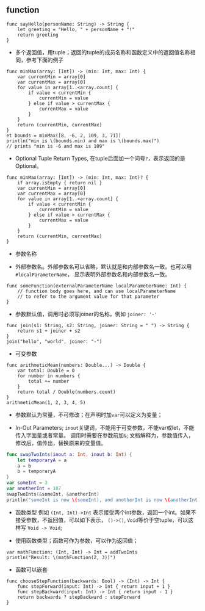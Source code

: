## function

```
func sayHello(personName: String) -> String {
    let greeting = "Hello, " + personName + "!"
    return greeting
}
```

- 多个返回值，用tuple；返回的tuple的成员名称和函数定义中的返回值名称相同，参考下面的例子

```
func minMax(array: [Int]) -> (min: Int, max: Int) {
    var currentMin = array[0]
    var currentMax = array[0]
    for value in array[1..<array.count] {
        if value < currentMin {
            currentMin = value
        } else if value > currentMax {
            currentMax = value
        }
    }
    return (currentMin, currentMax)
}
et bounds = minMax([8, -6, 2, 109, 3, 71])
println("min is \(bounds.min) and max is \(bounds.max)")
// prints "min is -6 and max is 109"
```

- Optional Tuple Return Types, 在tuple后面加一个问号`?`，表示返回的是Optional。

```
func minMax(array: [Int]) -> (min: Int, max: Int)? {
    if array.isEmpty { return nil }
    var currentMin = array[0]
    var currentMax = array[0]
    for value in array[1..<array.count] {
        if value < currentMin {
            currentMin = value
        } else if value > currentMax {
            currentMax = value
        }
    }
    return (currentMin, currentMax)
}
```

- 参数名称

- 外部参数名。外部参数名可以省略，默认就是和内部参数名一致。也可以用`#localParameterName`，
显示表明外部参数名和内部参数名一致。

```
func someFunction(externalParameterName localParameterName: Int) {
    // function body goes here, and can use localParameterName
    // to refer to the argument value for that parameter
}

```

- 参数默认值，调用时必须写joiner的名称，例如 `joiner: '-' `

```
func join(s1: String, s2: String, joiner: String = " ") -> String {
    return s1 + joiner + s2
}
join("hello", "world", joiner: "-")
```

- 可变参数

```
func arithmeticMean(numbers: Double...) -> Double {
    var total: Double = 0
    for number in numbers {
        total += number
    }
    return total / Double(numbers.count)
}
arithmeticMean(1, 2, 3, 4, 5)
```

- 参数默认为常量，不可修改；在声明时加`var`可以定义为变量；

- In-Out Parameters; `inout`关键词，不能用于可变参数，不能var或let，不能传入字面量或者常量。
调用时需要在参数前加`&`; 文档解释为，参数值传入，修改后，值传出，替换原来的变量值。

```swift
func swapTwoInts(inout a: Int, inout b: Int) {
    let temporaryA = a
    a = b
    b = temporaryA
}
var someInt = 3
var anotherInt = 107
swapTwoInts(&someInt, &anotherInt)
println("someInt is now \(someInt), and anotherInt is now \(anotherInt)")
```

- 函数类型
例如 `(Int, Int)->Int` 表示接受两个int参数，返回一个int。如果不接受参数，不返回值，可以如下表示，
`()->()`, `Void`等价于空tuple，可以这样写 `Void -> Void`;

- 使用函数类型；函数可作为参数，可以作为返回值；

```
var mathFunction: (Int, Int) -> Int = addTwoInts
println("Result: \(mathFunction(2, 3))")
```

- 函数可以嵌套

```
func chooseStepFunction(backwards: Bool) -> (Int) -> Int {
    func stepForward(input: Int) -> Int { return input + 1 }
    func stepBackward(input: Int) -> Int { return input - 1 }
    return backwards ? stepBackward : stepForward
}
```
